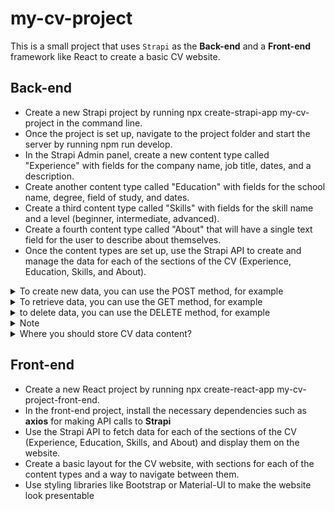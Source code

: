# my-cv-project

This is a small project that uses `Strapi` as the **Back-end** and a **Front-end** framework like React to create a basic CV website.

## Back-end

- Create a new Strapi project by running npx create-strapi-app my-cv-project in the command line.
- Once the project is set up, navigate to the project folder and start the server by running npm run develop.
- In the Strapi Admin panel, create a new content type called "Experience" with fields for the company name, job title, dates, and a description.
- Create another content type called "Education" with fields for the school name, degree, field of study, and dates.
- Create a third content type called "Skills" with fields for the skill name and a level (beginner, intermediate, advanced).
- Create a fourth content type called "About" that will have a single text field for the user to describe about themselves.
- Once the content types are set up, use the Strapi API to create and manage the data for each of the sections of the CV (Experience, Education, Skills, and About).
  
<details>
 
<summary> 
To create new data, you can use the POST method, for example</summary>

```js
axios.post('http://localhost:1337/experiences', {
    company_name: 'ACME Inc.',
    job_title: 'Software Engineer',
    start_date: '2022-01-01',
    end_date: '2022-12-31',
    description: 'Worked on various projects using React, Node.js and MongoDB'
  })
  .then(response => {
    console.log(response);
  })
  .catch(error => {
    console.log(error);
  });
  ```

  </details>

  <details>

  <summary>
  To retrieve data, you can use the GET method, for example</summary>

```js
axios.get('http://localhost:1337/experiences')
  .then(response => {
    console.log(response.data);
  })
  .catch(error => {
    console.log(error);
  });
```
  </details>

  <details>

  <summary>to delete data, you can use the DELETE method, for example</summary>

```js
axios.delete('http://localhost:1337/experiences/1')
  .then(response => {
    console.log(response);
  })
  .catch(error => {
console.log(error);
});
```
</details>

<details>
<summary> Note</summary>

```
You can use these API calls in your frontend code, in order to create, retrieve, update, and delete data for the different sections of your CV.

It's worth noting that the URLs and data in the examples above are just for demonstration purposes, and you'll need to adjust them to match your specific setup. Additionally, you'll want to make sure to handle any errors that may occur during the API calls and display appropriate messages to the user.
```
</details>

<details>

<summary>Where you should store CV data content?</summary>

```
store the data for your CV content in a database. Strapi supports several databases like MongoDB, MySQL, and PostgreSQL. You can choose the one you are most comfortable with. Once you have set up the database, Strapi will automatically create the database tables and models based on the content types you have created.

Then you can use the Strapi API to create, retrieve, update and delete data for each of the sections of your CV (Experience, Education, Skills, and About). The API calls for creating, retrieving, updating and deleting data that I provided in my previous answer, are making requests to the database via the Strapi API.

You can also use a front-end library like axios to make HTTP requests to the Strapi API and interact with the data stored in the database.

It's important to mention that you can also use a different approach to store your data, like using a cloud-based database service like Firebase, AWS DynamoDB, or Google Cloud Firestore.
```
</details>
  
## Front-end

- Create a new React project by running npx create-react-app my-cv-project-front-end.
- In the front-end project, install the necessary dependencies such as **axios** for making API calls to **Strapi**
- Use the Strapi API to fetch data for each of the sections of the CV (Experience, Education, Skills, and About) and display them on the website.
- Create a basic layout for the CV website, with sections for each of the content types and a way to navigate between them.
- Use styling libraries like Bootstrap or Material-UI to make the website look presentable
